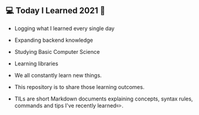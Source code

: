 ## 💻 Today I Learned 2021 📝
- Logging what I learned every single day
- Expanding backend knowledge
- Studying Basic Computer Science
- Learning libraries

- We all constantly learn new things.
- This repository is to share those learning outcomes.
- TILs are short Markdown documents explaining concepts, syntax rules, commands and tips I've recently learned✏️.
